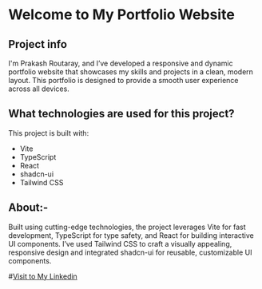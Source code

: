 # Welcome to My Portfolio Website

## Project info

I'm Prakash Routaray, and I’ve developed a responsive and dynamic portfolio website that showcases my skills and projects in a clean, modern layout. This portfolio is designed to provide a smooth user experience across all devices.

## What technologies are used for this project?

This project is built with:

- Vite
- TypeScript
- React
- shadcn-ui
- Tailwind CSS

## About:-

Built using cutting-edge technologies, the project leverages Vite for fast development, TypeScript for type safety, and React for building interactive UI components. I’ve used Tailwind CSS to craft a visually appealing, responsive design and integrated shadcn-ui for reusable, customizable UI components.
 
#[Visit to My Linkedin](https://www.linkedin.com/in/prakashroutaray/)


